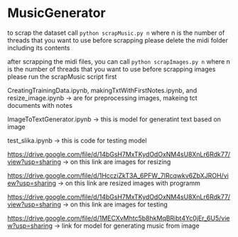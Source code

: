 # MusicGenerator

to scrap the dataset call
`python scrapMusic.py n`
where n is the number of threads that you want to use
before scrapping please delete the midi folder including its contents

after scrapping the midi files, you can call
`python scrapImages.py n`
where n is the number of threads that you want to use
before scrapping images please run the scrapMusic script first

CreatingTrainingData.ipynb, makingTxtWithFirstNotes.ipynb, and resize_image.ipynb -> are for preprocessing images, makeing tct documents with notes 

ImageToTextGenerator.ipynb -> this is model for generatint text based on image 

test_slika.ipynb  -> this is code for testing model 

https://drive.google.com/file/d/14bGsH7MxTKydOdOxNM4sU8XnLr6Rdk77/view?usp=sharing -> on this link are images for resizing

https://drive.google.com/file/d/1HccziZkT3A_6PFW_7lRcqwkv6ZbXJROH/view?usp=sharing -> on this link are resized images with programm

https://drive.google.com/file/d/14bGsH7MxTKydOdOxNM4sU8XnLr6Rdk77/view?usp=sharing -> on this link are images for testing

https://drive.google.com/file/d/1MECXvMhtc5b8hkMqBRibt4Yc0jEr_6U5/view?usp=sharing -> link for model for generating music from image
